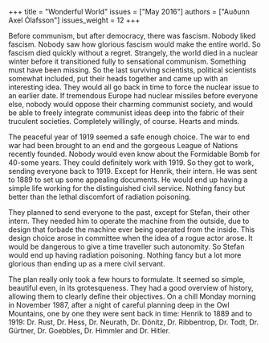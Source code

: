 +++
title = "Wonderful World"
issues = ["May 2016"]
authors = ["Auðunn Axel Ólafsson"]
issues_weight = 12
+++

Before communism, but after democracy, there was fascism. Nobody liked fascism. Nobody saw how glorious fascism would make the entire world. So fascism died quickly without a regret. Strangely, the world died in a nuclear winter before it transitioned fully to sensational communism. Something must have been missing. So the last surviving scientists, political scientists somewhat included, put their heads together and came up with an interesting idea. They would all go back in time to force the nuclear issue to an earlier date. If tremendous Europe had nuclear missiles before everyone else, nobody would oppose their charming communist society, and would be able to freely integrate communist ideas deep into the fabric of their truculent societies. Completely willingly, of course. Hearts and minds.

The peaceful year of 1919 seemed a safe enough choice. The war to end war had been brought to an end and the gorgeous League of Nations recently founded. Nobody would even know about the Formidable Bomb for 40-some years. They could definitely work with 1919. So they got to work, sending everyone back to 1919. Except for Henrik, their intern. He was sent to 1889 to set up some appealing documents. He would end up having a simple life working for the distinguished civil service. Nothing fancy but better than the lethal discomfort of radiation poisoning.

They planned to send everyone to the past, except for Stefan, their other intern. They needed him to operate the machine from the outside, due to design that forbade the machine ever being operated from the inside. This design choice arose in committee when the idea of a rogue actor arose. It would be dangerous to give a time traveller such autonomity. So Stefan would end up having radiation poisoning. Nothing fancy but a lot more glorious than ending up as a mere civil servant.

The plan really only took a few hours to formulate. It seemed so simple, beautiful even, in its grotesqueness. They had a good overview of history, allowing them to clearly define their objectives. On a chill Monday morning in November 1987, after a night of careful planning deep in the Owl Mountains, one by one they were sent back in time: Henrik to 1889 and to 1919: Dr. Rust, Dr. Hess, Dr. Neurath, Dr. Dönitz,  Dr. Ribbentrop, Dr. Todt, Dr. Gürtner, Dr. Goebbles, Dr. Himmler and Dr. Hitler.
